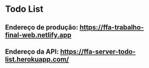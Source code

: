 # Todo List
## Endereço de produção: https://ffa-trabalho-final-web.netlify.app

## Endereço da API: https://ffa-server-todo-list.herokuapp.com/
